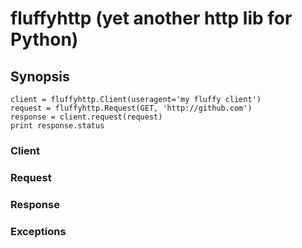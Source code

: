 # fluffyhttp (yet another http lib for Python)

## Synopsis

    client = fluffyhttp.Client(useragent='my fluffy client')
    request = fluffyhttp.Request(GET, 'http://github.com')
    response = client.request(request)
    print response.status

### Client

### Request

### Response

### Exceptions
